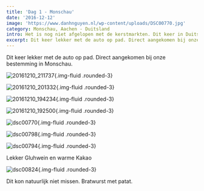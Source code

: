 ```yaml
---
title: 'Dag 1 - Monschau'
date: '2016-12-12'
image: 'https://www.danhnguyen.nl/wp-content/uploads/DSC00770.jpg'
category: Monschau, Aachen - Duitsland
intro: Het is nog niet afgelopen met de kerstmarkten. Dit keer in Duitsland! We bezochten plekken zoals Monchau en Aachen. Naast het bezoeken van de kerstmarkten natuurlijk ook lekker eten.
excerpt: Dit keer lekker met de auto op pad. Direct aangekomen bij onze bestemming in Monschau.
---
```


Dit keer lekker met de auto op pad. Direct aangekomen bij onze bestemming in Monschau.

![20161210_211737](https://www.danhnguyen.nl/wp-content/uploads/20161210_211737-1024x576.jpg){.img-fluid .rounded-3}

![20161210_201332](https://www.danhnguyen.nl/wp-content/uploads/20161210_201332-1024x576.jpg){.img-fluid .rounded-3}

![20161210_194234](https://www.danhnguyen.nl/wp-content/uploads/20161210_194234-1024x576.jpg){.img-fluid .rounded-3}

![20161210_192500](https://www.danhnguyen.nl/wp-content/uploads/20161210_192500-1024x576.jpg){.img-fluid .rounded-3}

![dsc00770](https://www.danhnguyen.nl/wp-content/uploads/DSC00770-1024x576.jpg){.img-fluid .rounded-3}

![dsc00798](https://www.danhnguyen.nl/wp-content/uploads/DSC00798-1024x576.jpg){.img-fluid .rounded-3}

![dsc00794](https://www.danhnguyen.nl/wp-content/uploads/DSC00794-1024x576.jpg){.img-fluid .rounded-3}

Lekker Gluhwein en warme Kakao

![dsc00824](https://www.danhnguyen.nl/wp-content/uploads/DSC00824-1024x576.jpg){.img-fluid .rounded-3}

Dit kon natuurlijk niet missen. Bratwurst met patat.
